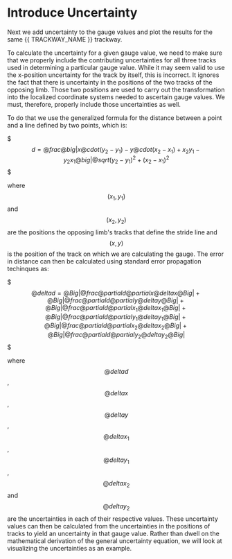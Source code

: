 # Introduce Uncertainty

Next we add uncertainty to the gauge values and plot the results for the
same {{ TRACKWAY_NAME }} trackway.

To calculate the uncertainty for a given gauge value, we need to make
sure that we properly include the contributing uncertainties for all three 
tracks used in determining a particular gauge value. While it may seem valid
to use the x-position uncertainty for the track by itself, this is incorrect.
It ignores the fact that there is uncertainty in the positions of the two
tracks of the opposing limb. Those two positions are used to carry out the
transformation into the localized coordinate systems needed to ascertain gauge
values. We must, therefore, properly include those uncertainties as well.

To do that we use the generalized formula for the distance between a point and
a line defined by two points, which is:

$$$
    d = @frac
        { @big| x @cdot (y_2 - y_1) - y @cdot (x_2 - x_1) + x_2 y_1 - y_2 x_1 @big| }
        { @sqrt{ (y_2 - y_1)^2 + (x_2 - x_1)^2 } }
$$$

where $$ (x_1, y_1) $$ and $$ (x_2, y_2) $$ are the positions the opposing 
limb's tracks that define the stride line and $$ (x, y) $$ is the position of
the track on which we are calculating the gauge. The error in distance can
then be calculated using standard error propagation techinques as:

$$$
    @delta d = @Big| @frac{ @partial d } { @partial x } @delta x @Big| +
        @Big| @frac{ @partial d } { @partial y } @delta y @Big| +
        @Big| @frac{ @partial d } { @partial x_1 } @delta x_1 @Big| +
        @Big| @frac{ @partial d } { @partial y_1 } @delta y_1 @Big| +
        @Big| @frac{ @partial d } { @partial x_2 } @delta x_2 @Big| +
        @Big| @frac{ @partial d } { @partial y_2 } @delta y_2 @Big|
$$$

where $$ @delta d $$, $$ @delta x $$, $$ @delta y $$, $$ @delta x_1 $$, 
$$ @delta y_1 $$, $$ @delta x_2$$ and $$ @delta y_2 $$ are the uncertainties
in each of their respective values. These uncertainty values can then be
calculated from the uncertainties in the positions of tracks to yield an
uncertainty in that gauge value. Rather than dwell on the mathematical 
derivation of the general uncertainty equation, we will look at visualizing
the uncertainties as an example.
